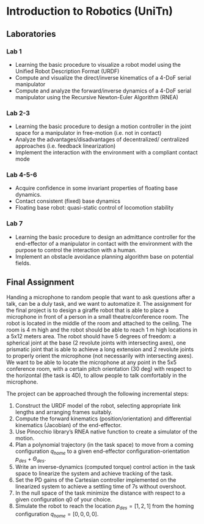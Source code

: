 # Introduction to Robotics (UniTn)

## Laboratories
### Lab 1
- Learning the basic procedure to visualize a robot model using the Unified Robot Description Format (URDF)
- Compute and visualize the direct/inverse kinematics of a 4-DoF serial manipulator
- Compute and analyze the forward/inverse dynamics of a 4-DoF serial manipulator using the Recursive Newton-Euler Algorithm (RNEA)
### Lab 2-3
- Learning the basic procedure to design a motion controller in the joint space for a manipulator in free-motion (i.e. not in contact)
- Analyze the advantages/disadvantages of decentralized/ centralized approaches (i.e. feedback linearization)
- Implement the interaction with the environment with a compliant contact mode
### Lab 4-5-6
- Acquire confidence in some invariant properties of floating base dynamics.
- Contact consistent (fixed) base dynamics
- Floating base robot: quasi-static control of locomotion stability
### Lab 7
- Learning the basic procedure to design an admittance controller for the end-effector of a manipulator in contact with the environment with the purpose to control the interaction with a human.
- Implement an obstacle avoidance planning algorithm base on potential fields.

## Final Assignment
Handing a microphone to random people that want to ask questions after a talk, can be a duly task, 
and we want to automatize it. The assignment for the final project is to design a giraffe robot that 
is able to place a microphone in front of a person in a small theatre/conference room. 
The robot is located in the middle of the room and attached to the ceiling. The room is 4 m high 
and the robot should be able to reach 1 m high locations in a 5x12 meters area.
The robot should have 5 degrees of freedom: a spherical joint at the base (2 revolute joints with 
intersecting axes), one prismatic joint that is able to achieve a long extension and 2 revolute joints 
to properly orient the microphone (not necessarily with intersecting axes). 
We want to be able to locate the microphone at any point in the 5x5 conference room, with a certain
pitch orientation (30 deg) with respect to the horizontal (the task is 4D), to allow people to talk 
comfortably in the microphone. 

The project can be approached through the following incremental steps:
1. Construct the URDF model of the robot, selecting appropriate link lengths and
arranging frames suitably.
2. Compute the forward kinematics (position/orientation) and differential kinematics
(Jacobian) of the end-effector.
3. Use Pinocchio library’s RNEA native function to create a simulator of the motion.
4. Plan a polynomial trajectory (in the task space) to move from a coming configuration $q_{home}$ to a given end-effector configuration-orientation $p_{des}+ \Theta_{des}$.
5. Write an inverse-dynamics (computed torque) control action in the task space to linearize the system and achieve tracking of the task.
6. Set the PD gains of the Cartesian controller implemented on the linearized system to achieve a settling time of 7s without overshoot.
7. In the null space of the task minimize the distance with respect to a given configuration q0 of your choice.
8. Simulate the robot to reach the location $p_{des} = [1, 2, 1]$ from the homing configuration $q_{home}= [0, 0, 0, 0]$.

